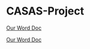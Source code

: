 # CASAS-Project

[Our Word Doc]([https://www.example.com/my%20great%20page](https://emailwsu-my.sharepoint.com/:w:/r/personal/jarren_briscoe_wsu_edu/Documents/Comparing%20Time%20Series%20with%20Inconsistent%20Sampling.docx?d=w46c689b6e20f4d74b90d2fc12d466e04&csf=1&web=1&e=4hSZf8))

<a href="https://emailwsu-my.sharepoint.com/:w:/r/personal/jarren_briscoe_wsu_edu/Documents/Comparing%20Time%20Series%20with%20Inconsistent%20Sampling.docx?d=w46c689b6e20f4d74b90d2fc12d466e04&csf=1&web=1&e=4hSZf8">Our Word Doc</a>
